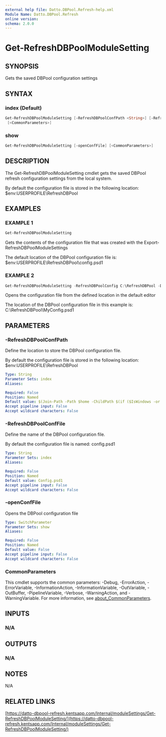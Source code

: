 ```yaml
---
external help file: Datto.DBPool.Refresh-help.xml
Module Name: Datto.DBPool.Refresh
online version:
schema: 2.0.0
---
```


# Get-RefreshDBPoolModuleSetting

## SYNOPSIS

Gets the saved DBPool configuration settings

## SYNTAX

### index (Default)

```PowerShell
Get-RefreshDBPoolModuleSetting [-RefreshDBPoolConfPath <String>] [-RefreshDBPoolConfFile <String>]
 [<CommonParameters>]
```

### show

```PowerShell
Get-RefreshDBPoolModuleSetting [-openConfFile] [<CommonParameters>]
```

## DESCRIPTION

The Get-RefreshDBPoolModuleSetting cmdlet gets the saved DBPool refresh configuration settings
from the local system.

By default the configuration file is stored in the following location:
    $env:USERPROFILE\RefreshDBPool

## EXAMPLES

### EXAMPLE 1

```PowerShell
Get-RefreshDBPoolModuleSetting
```

Gets the contents of the configuration file that was created with the
Export-RefreshDBPoolModuleSettings

The default location of the DBPool configuration file is:
    $env:USERPROFILE\RefreshDBPool\config.psd1

### EXAMPLE 2

```PowerShell
Get-RefreshDBPoolModuleSetting -RefreshDBPoolConfig C:\RefreshDBPool -DBPoolConfFile MyConfig.psd1 -openConfFile
```

Opens the configuration file from the defined location in the default editor

The location of the DBPool configuration file in this example is:
    C:\RefreshDBPool\MyConfig.psd1

## PARAMETERS

### -RefreshDBPoolConfPath

Define the location to store the DBPool configuration file.

By default the configuration file is stored in the following location:
    $env:USERPROFILE\RefreshDBPool

```yaml
Type: String
Parameter Sets: index
Aliases:

Required: False
Position: Named
Default value: $(Join-Path -Path $home -ChildPath $(if ($IsWindows -or $PSEdition -eq 'Desktop'){"RefreshDBPool"}else{".RefreshDBPool"}) )
Accept pipeline input: False
Accept wildcard characters: False
```

### -RefreshDBPoolConfFile

Define the name of the DBPool configuration file.

By default the configuration file is named:
    config.psd1

```yaml
Type: String
Parameter Sets: index
Aliases:

Required: False
Position: Named
Default value: Config.psd1
Accept pipeline input: False
Accept wildcard characters: False
```

### -openConfFile

Opens the DBPool configuration file

```yaml
Type: SwitchParameter
Parameter Sets: show
Aliases:

Required: False
Position: Named
Default value: False
Accept pipeline input: False
Accept wildcard characters: False
```

### CommonParameters

This cmdlet supports the common parameters: -Debug, -ErrorAction, -ErrorVariable, -InformationAction, -InformationVariable, -OutVariable, -OutBuffer, -PipelineVariable, -Verbose, -WarningAction, and -WarningVariable. For more information, see [about_CommonParameters](http://go.microsoft.com/fwlink/?LinkID=113216).

## INPUTS

### N/A

## OUTPUTS

### N/A

## NOTES

N/A

## RELATED LINKS

[https://datto-dbpool-refresh.kentsapp.com/Internal/moduleSettings/Get-RefreshDBPoolModuleSetting/](https://datto-dbpool-refresh.kentsapp.com/Internal/moduleSettings/Get-RefreshDBPoolModuleSetting/)
